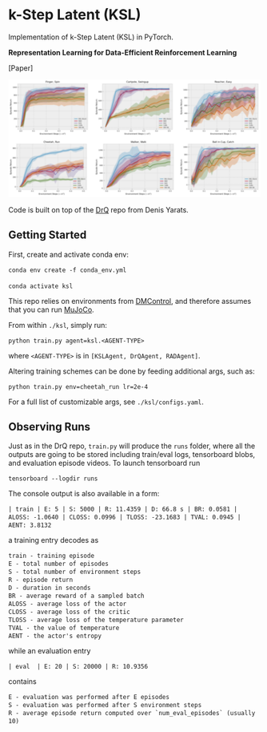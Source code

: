 # k-Step Latent (KSL)
Implementation of k-Step Latent (KSL) in PyTorch. 

**Representation Learning for Data-Efficient Reinforcement Learning**

[Paper]

![PlaNet Benchmark](./figs/main_results_bg.svg)


Code is built on top of  the [DrQ](https://github.com/denisyarats/drq) repo from Denis Yarats.


## Getting Started
First, create and activate conda env:

```
conda env create -f conda_env.yml

conda activate ksl
```

This repo relies on environments from [DMControl](https://github.com/deepmind/dm_control), and therefore assumes that you can run [MuJoCo](http://mujoco.org/).

From within  `./ksl`, simply run:
```
python train.py agent=ksl.<AGENT-TYPE>
```

where ```<AGENT-TYPE>``` is in ```[KSLAgent, DrQAgent, RADAgent]```.

Altering training schemes can be done by feeding additional args, such as:
```
python train.py env=cheetah_run lr=2e-4
```
For a full list of customizable args, see `./ksl/configs.yaml`.


## Observing Runs
Just as in the DrQ repo, `train.py` will produce the `runs` folder, where all the outputs are going to be stored including train/eval logs, tensorboard blobs, and evaluation episode videos. To launch tensorboard run
```
tensorboard --logdir runs
```

The console output is also available in a form:
```
| train | E: 5 | S: 5000 | R: 11.4359 | D: 66.8 s | BR: 0.0581 | ALOSS: -1.0640 | CLOSS: 0.0996 | TLOSS: -23.1683 | TVAL: 0.0945 | AENT: 3.8132
```
a training entry decodes as
```
train - training episode
E - total number of episodes
S - total number of environment steps
R - episode return
D - duration in seconds
BR - average reward of a sampled batch
ALOSS - average loss of the actor
CLOSS - average loss of the critic
TLOSS - average loss of the temperature parameter
TVAL - the value of temperature
AENT - the actor's entropy
```
while an evaluation entry
```
| eval  | E: 20 | S: 20000 | R: 10.9356
```
contains
```
E - evaluation was performed after E episodes
S - evaluation was performed after S environment steps
R - average episode return computed over `num_eval_episodes` (usually 10)
```
